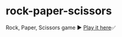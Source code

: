 # rock-paper-scissors
  Rock, Paper, Scissors game ▶️
 <a href="https://itsozod.github.io/rock-paper-scissors/">Play it here</a>✅